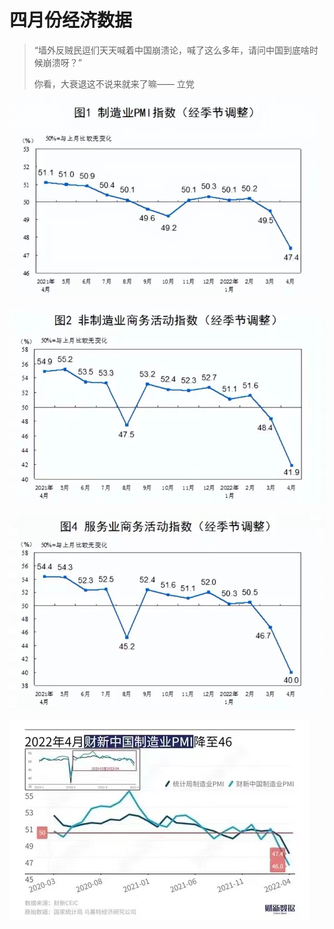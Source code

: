 # 四月份经济数据

> “墙外反贼民逗们天天喊着中国崩溃论，喊了这么多年，请问中国到底啥时候崩溃呀？”
>
> 你看，大衰退这不说来就来了嘛——   立党

![制造业PMI](imgs/制造业PMI.jpg)

![非制造业商务](imgs/非制造业商务.jpg)

![服务业商务](imgs/服务业商务.jpg)

![中国制造业PMI](imgs/中国制造业PMI.jpg)
